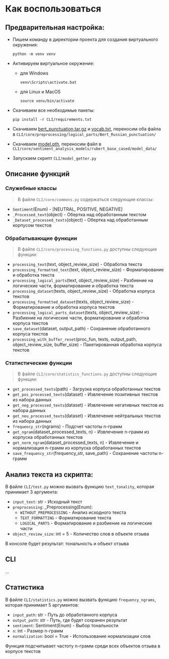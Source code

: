# Как воспользоваться

## Предварительная настройка:

- Пишем команду в директории проекта для создания виртуального окружения:

    ```
    python -m venv venv
    ```

- Активируем виртуальное окружение:

    - для Windows
        ```
        venv\Scripts\activate.bat
        ```
    - для Linux и MacOS
        ```
        source venv/bin/activate
        ```

- Скачиваем все необходимые пакеты:

    ```
    pip install -r CLI/requirements.txt
    ```

- Скачиваем [bert_punctuation.tar.gz](https://drive.google.com/file/d/1-1kCt3pn0CyRf-e_nBVyD1g3yK7mN1rc/view?usp=share_link) и [vocab.txt](https://drive.google.com/file/d/1wm6AnoX4aVVXmaWajj1bb5qDWp3Fjr3P/view?usp=share_link), переносим оба файла в `CLI/core/preprocessing/logical_parts/Bert_Russian_punctuation/`

- Скачиваем [model.pth](https://drive.google.com/file/d/1k-Bp7Obr7mPVdikzyYSkNwkJPYle-fyH/view?usp=share_link), переносим файл в `CLI/core/sentiment_analysis_models/rubert_base_cased/model_data/`

- Запускаем скрипт `CLI/model_getter.py`

## Описание функций

### Служебные классы

> В файле `CLI/core/commons.py` содержаться следующие классы:

- `Sentiment`(Enum) - [NEUTRAL, POSITIVE, NEGATIVE]
- `_Processed_text`(object) - Обертка над обработанным текстом
- `_Dataset_processed_texts`(object) - Обертка над обработанным корпусом текстов

### Обрабатывающие функции

> В файле `CLI/core/processing_functions.py` доступны следующие функции:

- `processing_text`(text, object_review_size) - Обработка текста
- `processing_formatted_text`(text, object_review_size) - Форматирование и обработка текста
- `processing_logical_parts`(text, object_review_size) - Разбиение на логические части, форматирование и обработка текста
- `processing_dataset`(texts, object_review_size) - Обработка корпуса текстов
- `processing_formatted_dataset`(texts, object_review_size) - Форматирование и обработка корпуса текстов
- `processing_logical_parts_dataset`(texts, object_review_size) - Разбиение на логические части, форматирование и обработка корпуса текстов
- `save_dataset`(dataset, output_path) - Сохранение обработанного корпуса текстов
- `processing_with_buffer_reset`(proc_fun, texts, output_path, object_review_size, buffer_size) - Пакетированная обработка корпуса текстов 

### Статистические функции

> В файле `CLI/core/statistics_functions.py` доступны следующие функции:

- `get_processed_texts`(path) - Загрузка корпуса обработанных текстов
- `get_pos_processed_texts`(dataset) - Извлечение позитивных текстов из набора данных
- `get_neg_processed_texts`(dataset) - Извлечение негативных текстов из набора данных
- `get_neu_processed_texts`(dataset) - Извлечение нейтральных текстов из набора данных
- `frequency_str`(ngrams) - Подсчет частоты n-грамм
- `get_ngram`(dataset_processed_texts, n) - Извлечение n-грамм из корпуска обработанных текстов
- `get_norm_ngram`(dataset_processed_texts, n) - Извлечение и нормализация n-грамм из корпуска обработанных текстов
- `save_frequency_str`(frequency_str, save_path) - Сохранение частоты n-грамм

## Анализ текста из скрипта:

В файле `CLI/test.py` можно вызвать функцию `text_tonality`, которая принимает 3 аргумента:

- `input_text`: str - Исходный текст
- `preprocessing`: _Preprocessing(Enum):
    - `WITHOUT_PREPROCESSING` - Анализ исходного текста
    - `TEXT_FORMATTING` - Форматирование текста
    - `LOGICAL_PARTS` - Форматирование и разбиение на логические части
- `object_review_size`: int = 5 - Количество слов в объекте отзыва

В консоле будет результат: тональность и объект отзыва 

## CLI

...

## Статистика 

В файле `CLI/statistics.py` можно вызвать функцию `frequency_ngrams`, которая принимает 5 аргументов:

- `input_path`: str - Путь до обработанного корпуса
- `output_path`: str - Путь, где будет сохранен результат
- `sentiment`: Sentiment(Enum) - Выбор тональности
- `n`: int - Размер n-грамм
- `normalization`: bool = True - Использование нормализации слов

Функция подсчитывает частоту n-грамм среди всех объектов отзыва в корпусе текстов
